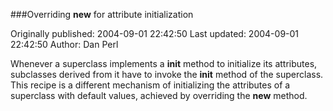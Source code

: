 ###Overriding __new__ for attribute initialization

Originally published: 2004-09-01 22:42:50
Last updated: 2004-09-01 22:42:50
Author: Dan Perl

Whenever a superclass implements a __init__ method to initialize its attributes, subclasses derived from it have to invoke the __init__ method of the superclass.  This recipe is a different mechanism of initializing the attributes of a superclass with default values, achieved by overriding the __new__ method.